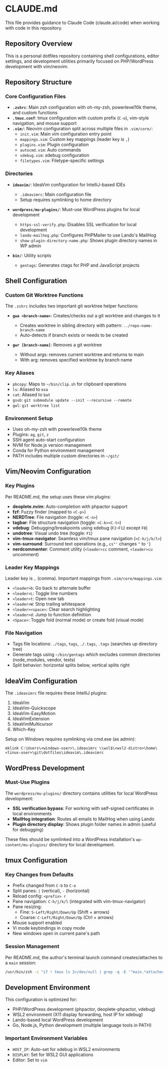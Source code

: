 # CLAUDE.md

This file provides guidance to Claude Code (claude.ai/code) when working with code in this repository.

## Repository Overview

This is a personal dotfiles repository containing shell configurations, editor settings, and development utilities primarily focused on PHP/WordPress development with vim/neovim.

## Repository Structure

### Core Configuration Files

- **`.zshrc`**: Main zsh configuration with oh-my-zsh, powerlevel10k theme, and custom functions
- **`.tmux.conf`**: tmux configuration with custom prefix (`C-o`), vim-style navigation, and mouse support
- **`.vim/`**: Neovim configuration split across multiple files in `.vim/core/`:
  - `init.vim`: Main vim configuration entry point
  - `mappings.vim`: Custom key mappings (leader key is `,`)
  - `plugins.vim`: Plugin configuration
  - `autocmd.vim`: Auto commands
  - `vdebug.vim`: xdebug configuration
  - `filetypes.vim`: Filetype-specific settings

### Directories

- **`ideavim/`**: IdeaVim configuration for IntelliJ-based IDEs
  - `.ideavimrc`: Main configuration file
  - Setup requires symlinking to home directory

- **`wordpress/mu-plugins/`**: Must-use WordPress plugins for local development
  - `https-ssl-verify.php`: Disables SSL verification for local development
  - `lando-mailhog.php`: Configures PHPMailer to use Lando's MailHog
  - `show-plugin-directory-name.php`: Shows plugin directory names in WP admin

- **`bin/`**: Utility scripts
  - `gentags`: Generates ctags for PHP and JavaScript projects

## Shell Configuration

### Custom Git Worktree Functions

The `.zshrc` includes two important git worktree helper functions:

- **`gwa <branch-name>`**: Creates/checks out a git worktree and changes to it
  - Creates worktree in sibling directory with pattern: `../repo-name-branch-name`
  - Auto-detects if branch exists or needs to be created

- **`gwr [branch-name]`**: Removes a git worktree
  - Without args: removes current worktree and returns to main
  - With arg: removes specified worktree by branch name

### Key Aliases

- `pbcopy`: Maps to `~/bin/clip.sh` for clipboard operations
- `ls`: Aliased to `exa`
- `cat`: Aliased to `bat`
- `gsub`: `git submodule update --init --recursive --remote`
- `gwl`: `git worktree list`

### Environment Setup

- Uses oh-my-zsh with powerlevel10k theme
- Plugins: `ag`, `git`, `z`
- SSH agent auto-start configuration
- NVM for Node.js version management
- Conda for Python environment management
- PATH includes multiple custom directories in `~/git/`

## Vim/Neovim Configuration

### Key Plugins

Per README.md, the setup uses these vim plugins:

- **deoplete.nvim**: Auto-completion with phpactor support
- **fzf**: Fuzzy finder (mapped to `<C-p>`)
- **NERDTree**: File navigation (toggle: `<C-n>`)
- **tagbar**: File structure navigation (toggle: `<C-k><C-t>`)
- **vdebug**: Debugging/breakpoints using xdebug (`F2`-`F12` except `F8`)
- **undotree**: Visual undo tree (toggle: `F1`)
- **vim-tmux-navigator**: Seamless vim/tmux pane navigation (`<C-h/j/k/l>`)
- **vim-surround**: Surround text operations (e.g., `cs"'` changes `"` to `'`)
- **nerdcommenter**: Comment utility (`<leader>cc` comment, `<leader>cu` uncomment)

### Leader Key Mappings

Leader key is `,` (comma). Important mappings from `.vim/core/mappings.vim`:

- `<leader>b`: Go back to alternate buffer
- `<leader>L`: Toggle line numbers
- `<leader>t`: Open new tab
- `<leader>W`: Strip trailing whitespace
- `<leader><space>`: Clear search highlighting
- `<leader>d`: Jump to function definition
- `<Space>`: Toggle fold (normal mode) or create fold (visual mode)

### File Navigation

- Tags file locations: `./tags`, `tags`, `./.tags`, `.tags` (searches up directory tree)
- Generate tags using `~/bin/gentags` which excludes common directories (node_modules, vendor, tests)
- Split behavior: horizontal splits below, vertical splits right

## IdeaVim Configuration

The `.ideavimrc` file requires these IntelliJ plugins:
1. IdeaVim
2. IdeaVim-Quickscope
3. IdeaVim-EasyMotion
4. IdeaVimExtension
5. IdeaVimMulticursor
6. Which-Key

Setup on Windows requires symlinking via cmd.exe (as admin):
```
mklink C:\Users\<windows-user>\.ideavimrc \\wsl$\<wsl2-distro>\home\<linux-user>\git\dotfiles\ideavim\.ideavimrc
```

## WordPress Development

### Must-Use Plugins

The `wordpress/mu-plugins/` directory contains utilities for local WordPress development:

- **SSL verification bypass**: For working with self-signed certificates in local environments
- **MailHog integration**: Routes all emails to MailHog when using Lando
- **Plugin directory display**: Shows plugin folder names in admin (useful for debugging)

These files should be symlinked into a WordPress installation's `wp-content/mu-plugins/` directory for local development.

## tmux Configuration

### Key Changes from Defaults

- Prefix changed from `C-b` to `C-o`
- Split panes: `|` (vertical), `-` (horizontal)
- Reload config: `<prefix> r`
- Pane navigation: `C-h/j/k/l` (integrated with vim-tmux-navigator)
- Pane resizing:
  - Fine: `S-Left/Right/Down/Up` (Shift + arrows)
  - Coarse: `C-Left/Right/Down/Up` (Ctrl + arrows)
- Mouse support enabled
- Vi mode keybindings in copy mode
- New windows open in current pane's path

### Session Management

Per README.md, the author's terminal launch command creates/attaches to a `main` session:
```bash
/usr/bin/zsh -c "if ! tmux ls 2>/dev/null | grep -q -E '^main.*attached'; then tmux attach -t main || tmux new -s main; else /usr/bin/zsh; fi"
```

## Development Environment

This configuration is optimized for:
- PHP/WordPress development (phpactor, deoplete-phpactor, vdebug)
- WSL2 environment (X11 display forwarding, host IP for xdebug)
- Lando-based local WordPress development
- Go, Node.js, Python development (multiple language tools in PATH)

### Important Environment Variables

- `HOST_IP`: Auto-set for xdebug in WSL2 environments
- `DISPLAY`: Set for WSL2 GUI applications
- Editor: Set to `vim`
